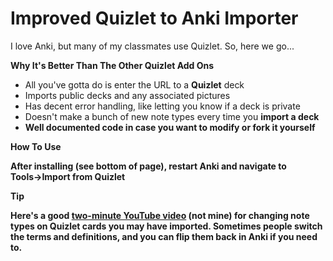 Improved Quizlet to Anki Importer
=================================

I love Anki, but many of my classmates use Quizlet. So, here we go...

**Why It's Better Than The Other Quizlet Add Ons**

* All you've gotta do is enter the URL to a **Quizlet** deck
* Imports public decks and any associated pictures
* Has decent error handling, like letting you know if a deck is private
* Doesn't make a bunch of new note types every time you **import a deck**
* **Well documented code in case you want to modify or fork it yourself**

**How To Use**

**After installing (see bottom of page), restart Anki and navigate to Tools→Import from Quizlet**

**Tip**

**Here's a good [two-minute YouTube video](https://www.youtube.com/watch?v=F7sUUGakIhs) (not mine) for changing note types on Quizlet cards you may have imported. Sometimes people switch the terms and definitions, and you can flip them back in Anki if you need to.**

